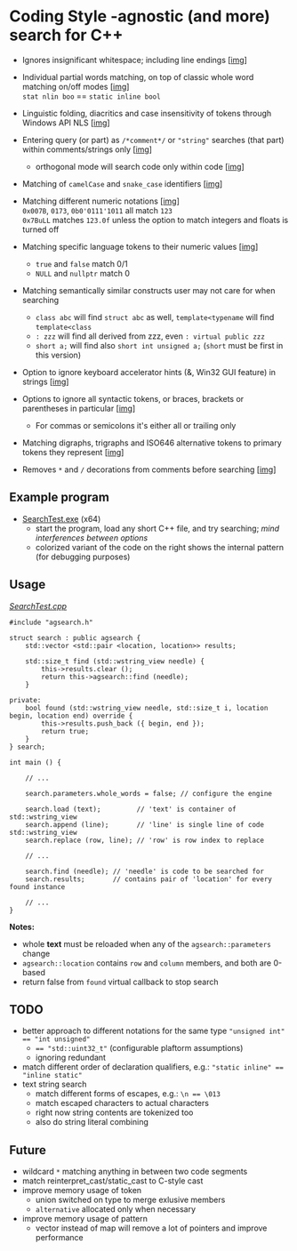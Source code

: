 # Coding Style -agnostic (and more) search for C++

* Ignores insignificant whitespace; including line endings [[img](https://github.com/tringi/code-style-agnostic-search/blob/main/test/img/search-whitespace-and-partial.png)]
* Individual partial words matching, on top of classic whole word matching on/off modes [[img](https://github.com/tringi/code-style-agnostic-search/blob/main/test/img/search-whitespace-and-partial.png)]  
  `stat nlin boo` == `static inline bool`
* Linguistic folding, diacritics and case insensitivity of tokens through Windows API NLS [[img](https://github.com/tringi/code-style-agnostic-search/blob/main/test/img/search-nls.png)]
* Entering query (or part) as `/*comment*/` or `"string"` searches (that part) within comments/strings only [[img](https://github.com/tringi/code-style-agnostic-search/blob/main/test/img/search-for-comment.png)]
   * orthogonal mode will search code only within code [[img](https://github.com/tringi/code-style-agnostic-search/blob/main/test/img/search-no-comment.png)]
* Matching of `camelCase` and `snake_case` identifiers [[img](https://github.com/tringi/code-style-agnostic-search/blob/main/test/img/search-camel-snake.png)]
* Matching different numeric notations [[img](https://github.com/tringi/code-style-agnostic-search/blob/main/test/img/search-numbers.png)]  
  `0x007B`, `0173`, `0b0'0111'1011` all match `123`  
  `0x7BuLL` matches `123.0f` unless the option to match integers and floats is turned off
* Matching specific language tokens to their numeric values [[img](https://github.com/tringi/code-style-agnostic-search/blob/main/test/img/search-zeros.png)]
   * `true` and `false` match 0/1
   * `NULL` and `nullptr` match 0
* Matching semantically similar constructs user may not care for when searching
   * `class abc` will find `struct abc` as well, `template<typename` will find `template<class`
   * `: zzz` will find all derived from zzz, even `: virtual public zzz`
   * `short a;` will find also `short int unsigned a;` (`short` must be first in this version)

* Option to ignore keyboard accelerator hints (&, Win32 GUI feature) in strings [[img](https://github.com/tringi/code-style-agnostic-search/blob/main/test/img/search-rsrc-accels.png)]
* Options to ignore all syntactic tokens, or braces, brackets or parentheses in particular [[img](https://github.com/tringi/code-style-agnostic-search/blob/main/test/img/search-no-syntactic-tokens.png)]
   * For commas or semicolons it's either all or trailing only
* Matching digraphs, trigraphs and ISO646 alternative tokens to primary tokens they represent [[img](https://github.com/tringi/code-style-agnostic-search/blob/main/test/img/search-iso646.png)]
* Removes `*` and `/` decorations from comments before searching [[img](https://github.com/tringi/code-style-agnostic-search/blob/main/test/img/search-multiline-comments.png)]

## Example program

* [SearchTest.exe](https://github.com/tringi/code-style-agnostic-search/blob/main/test/SearchTest.exe?raw=true) (x64)  
   * start the program, load any short C++ file, and try searching; *mind interferences between options*
   * colorized variant of the code on the right shows the internal pattern (for debugging purposes)

## Usage
*[SearchTest.cpp](https://github.com/tringi/code-style-agnostic-search/blob/main/test/SearchTest.cpp)*

    #include "agsearch.h"
    
    struct search : public agsearch {
        std::vector <std::pair <location, location>> results;
    
        std::size_t find (std::wstring_view needle) {
            this->results.clear ();
            return this->agsearch::find (needle);
        }
    
    private:
        bool found (std::wstring_view needle, std::size_t i, location begin, location end) override {
            this->results.push_back ({ begin, end });
            return true;
        }
    } search;
    
    int main () {
    
        // ...
    
        search.parameters.whole_words = false; // configure the engine
    
        search.load (text);         // 'text' is container of std::wstring_view
        search.append (line);       // 'line' is single line of code std::wstring_view
        search.replace (row, line); // 'row' is row index to replace
    
        // ...
    
        search.find (needle); // 'needle' is code to be searched for
        search.results;       // contains pair of 'location' for every found instance
    
        // ...
    }

**Notes:**

* whole **text** must be reloaded when any of the `agsearch::parameters` change
* `agsearch::location` contains `row` and `column` members, and both are 0-based
* return false from `found` virtual callback to stop search

## TODO

* better approach to different notations for the same type `"unsigned int" == "int unsigned"`
   * `== "std::uint32_t"` (configurable plaftorm assumptions)
   * ignoring redundant
* match different order of declaration qualifiers, e.g.: `"static inline" == "inline static"`
* text string search
   * match different forms of escapes, e.g.: `\n == \013`
   * match escaped characters to actual characters
   * right now string contents are tokenized too
   * also do string literal combining

## Future

* wildcard `*` matching anything in between two code segments
* match reinterpret_cast/static_cast to C-style cast
* improve memory usage of token
   * union switched on type to merge exlusive members
   * `alternative` allocated only when necessary
* improve memory usage of pattern
   * vector instead of map will remove a lot of pointers and improve performance
